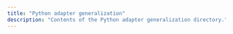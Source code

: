 ```yaml
---
title: "Python adapter generalization"
description: "Contents of the Python adapter generalization directory."
---
```


